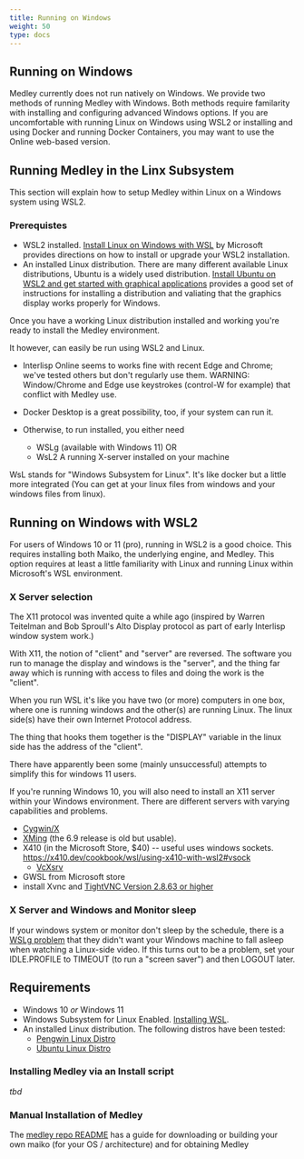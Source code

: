 ```yaml
---
title: Running on Windows
weight: 50
type: docs
---
```

## Running on Windows

Medley currently does not run natively on Windows.  We provide two methods of running
Medley with Windows.  Both methods require familarity with installing and configuring
advanced Windows options.  If you are uncomfortable with running Linux on Windows
using WSL2 or installing and using Docker and running Docker Containers, you
may want to use the Online web-based version.

## Running Medley in the Linx Subsystem

This section will explain how to setup Medley within Linux on a Windows system
using WSL2.

### Prerequistes

- WSL2 installed.  [Install Linux on Windows with WSL](https://learn.microsoft.com/en-us/windows/wsl/install) by Microsoft provides directions on how to install or upgrade your WSL2 installation.
- An installed Linux distribution.  There are many different available Linux distributions, Ubuntu is a widely used distribution.  [Install Ubuntu on WSL2 and get started with graphical applications](https://ubuntu.com/tutorials/install-ubuntu-on-wsl2-on-windows-11-with-gui-support#1-overview) provides a good set of instructions for installing a distribution and valiating that the graphics display works properly for Windows.

Once you have a working Linux distribution installed and working you're ready to install
the Medley environment.

It however, can easily be run using WSL2
and Linux.





* Interlisp Online seems to works fine with recent Edge and Chrome; we've tested others but don't regularly use them.
WARNING: Window/Chrome and Edge use keystrokes (control-W for example) that conflict with Medley use.

* Docker Desktop is a great possibility, too, if your system can run it.
* Otherwise, to run installed, you either need
    * WSLg (available with Windows 11) OR
    * WsL2 A running X-server installed on your machine

WsL stands for "Windows Subsystem for Linux". It's like docker but a little more integrated (You can get at your linux files from windows and your windows files from linux).    

## Running on Windows with WSL2

For users of Windows 10 or 11 (pro), running in WSL2 is a good choice. This requires installing both Maiko, the underlying engine, and Medley. This option requires at least a little familiarity with Linux and running Linux within Microsoft's WSL environment.

### X Server selection

The X11 protocol was invented quite a while ago (inspired by Warren Teitelman and Bob Sproull's Alto Display protocol as part of early Interlisp window system work.)

With X11, the notion of "client" and "server" are reversed. The software you run to manage the display and windows is the "server", and the thing far away which is running with access to files and doing the work is the "client".

When you run WSL it's like you have two (or more) computers in one box, where one is running windows and the other(s) are running Linux. The linux side(s) have their own Internet Protocol address. 

The thing that hooks them together is the "DISPLAY" variable in the linux side has the address of the "client".

There have apparently been some (mainly unsuccessful) attempts to simplify this for windows 11 users.

If you're running Windows 10, you will also need to install an X11 server within your Windows environment. There are different servers with varying capabilities and problems.

* [Cygwin/X](https://x.cygwin.com)
* [XMing](http://www.straightrunning.com/XmingNotes/) (the 6.9 release is old but usable).
* X410 (in the Microsoft Store, $40) -- useful uses windows sockets.
   https://x410.dev/cookbook/wsl/using-x410-with-wsl2#vsock
     - [VcXsrv](https://sourceforge.net/projects/vcxsrv/)
* GWSL from Microsoft store
* install Xvnc and [TightVNC Version 2.8.63 or higher](https://www.tightvnc.com/download.php)

### X Server and Windows and Monitor sleep

If your windows system or monitor don't sleep by the schedule, there is a [WSLg problem](https://github.com/microsoft/wslg/issues/380) that they didn't want your Windows machine to fall asleep when watching a Linux-side video. If this turns out to be a problem, set your IDLE.PROFILE to TIMEOUT (to run a "screen saver") and then LOGOUT later.

## Requirements
 - Windows 10 *or* Windows 11
 - Windows Subsystem for Linux Enabled.  [Installing WSL](https://docs.microsoft.com/en-us/windows/wsl/install).
 - An installed Linux distribution.  The following distros have been tested:
   - [Pengwin Linux Distro](https://www.microsoft.com/store/apps/9NV1GV1PXZ6P)
   - [Ubuntu Linux Distro](https://www.microsoft.com/en-us/p/ubuntu/9nblggh4msv6)

### Installing Medley via an Install script

*tbd*

### Manual Installation of Medley

The [medley repo README](https://github.com/Interlisp/medley#readme) has a guide for downloading or building your own maiko (for your OS / architecture) and for obtaining Medley
